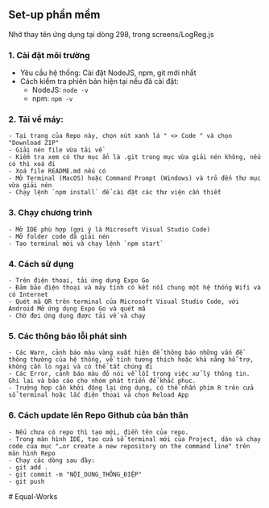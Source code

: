 ## Set-up phần mềm
Nhớ thay tên ứng dụng tại dòng 298, trong screens/LogReg.js


### 1. Cài đặt môi trường
 - Yêu cầu hệ thống: Cài đặt NodeJS, npm, git mới nhất
 - Cách kiểm tra phiên bản hiện tại nếu đã cài đặt:
    - NodeJS: `node -v`
    - npm: `npm -v`

### 2. Tải về máy:
    - Tại trang của Repo này, chọn nút xanh lá " <> Code " và chọn "Download ZIP"
    - Giải nén file vừa tải về
    - Kiểm tra xem có thư mục ẩn là .git trong mục vừa giải nén không, nếu có thì xoá đi
    - Xoá file README.md nếu có
    - Mở Terminal (MacOS) hoặc Command Prompt (Windows) và trỏ đến thư mục vừa giải nén
    - Chạy lệnh `npm install` để cài đặt các thư viện cần thiết

### 3. Chạy chương trình
    - Mở IDE phù hợp (gợi ý là Microsoft Visual Studio Code)
    - Mở folder code đã giải nén
    - Tạo terminal mới và chạy lệnh `npm start`

### 4. Cách sử dụng
    - Trên điện thoại, tải ứng dụng Expo Go
    - Đảm bảo điện thoại và máy tính có kết nối chung một hệ thống Wifi và có Internet
    - Quét mã QR trên terminal của Microsoft Visual Studio Code, với Android Mở ứng dụng Expo Go và quét mã
    - Chờ đợi ứng dụng được tải về và chạy

### 5. Các thông báo lỗi phát sinh
    - Các Warn, cảnh báo màu vàng xuất hiện để thông báo những vấn đề thông thường của hệ thống, về tính tương thích hoặc khả năng hỗ trợ, không cần lo ngại và có thể tắt chúng đi
    - Các Error, cảnh báo màu đỏ nói về lỗi trong việc xử lý thông tin. Ghi lại và báo cáo cho nhóm phát triển để khắc phục.
    - Trường hợp cần khởi động lại ứng dụng, có thể nhấn phím R trên cửa sổ terminal hoặc lắc điện thoại và chọn Reload App

### 6. Cách update lên Repo Github của bản thân
    - Nếu chưa có repo thì tạo mới, điền tên của repo.
    - Trong màn hình IDE, tạo cửa sổ terminal mới của Project, dán và chạy code của mục "…or create a new repository on the command line" trên màn hình Repo
    - Chạy các dòng sau đây:
    - git add .
    - git commit -m "NỘI_DUNG_THÔNG_ĐIỆP"
    - git push
#   E q u a l - W o r k s  
 